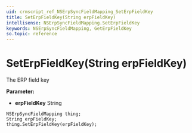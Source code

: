 ```yaml
---
uid: crmscript_ref_NSErpSyncFieldMapping_SetErpFieldKey
title: SetErpFieldKey(String erpFieldKey)
intellisense: NSErpSyncFieldMapping.SetErpFieldKey
keywords: NSErpSyncFieldMapping, GetErpFieldKey
so.topic: reference
---
```


# SetErpFieldKey(String erpFieldKey)

The ERP field key

**Parameter:** 
 - **erpFieldKey** String

```crmscript
NSErpSyncFieldMapping thing;
String erpFieldKey;
thing.SetErpFieldKey(erpFieldKey);
```

